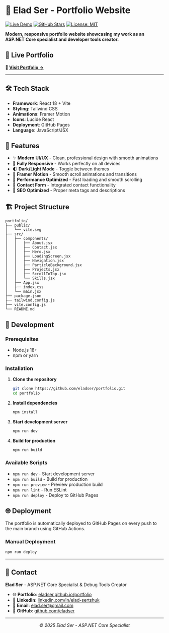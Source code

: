 # 🚀 Elad Ser - Portfolio Website

[![Live Demo](https://img.shields.io/badge/🚀_Live_Demo-Visit_Portfolio-blue?style=for-the-badge)](https://eladser.github.io/portfolio)
[![GitHub Stars](https://img.shields.io/github/stars/eladser/portfolio?style=for-the-badge&logo=github)](https://github.com/eladser/portfolio/stargazers)
[![License: MIT](https://img.shields.io/badge/License-MIT-green?style=for-the-badge)](https://opensource.org/licenses/MIT)

**Modern, responsive portfolio website showcasing my work as an ASP.NET Core specialist and developer tools creator.**

## 🌟 **Live Portfolio**

**🔗 [Visit Portfolio →](https://eladser.github.io/portfolio)**

---

## 🛠️ **Tech Stack**

- **Framework**: React 18 + Vite
- **Styling**: Tailwind CSS
- **Animations**: Framer Motion
- **Icons**: Lucide React
- **Deployment**: GitHub Pages
- **Language**: JavaScript/JSX

## 🚀 **Features**

- ✨ **Modern UI/UX** - Clean, professional design with smooth animations
- 📱 **Fully Responsive** - Works perfectly on all devices
- 🌓 **Dark/Light Mode** - Toggle between themes
- 🎨 **Framer Motion** - Smooth scroll animations and transitions
- 🔧 **Performance Optimized** - Fast loading and smooth scrolling
- 📧 **Contact Form** - Integrated contact functionality
- 🎯 **SEO Optimized** - Proper meta tags and descriptions

## 🏗️ **Project Structure**

```
portfolio/
├── public/
│   └── vite.svg
├── src/
│   ├── components/
│   │   ├── About.jsx
│   │   ├── Contact.jsx
│   │   ├── Hero.jsx
│   │   ├── LoadingScreen.jsx
│   │   ├── Navigation.jsx
│   │   ├── ParticleBackground.jsx
│   │   ├── Projects.jsx
│   │   ├── ScrollToTop.jsx
│   │   └── Skills.jsx
│   ├── App.jsx
│   ├── index.css
│   └── main.jsx
├── package.json
├── tailwind.config.js
├── vite.config.js
└── README.md
```

## 🔧 **Development**

### Prerequisites
- Node.js 18+ 
- npm or yarn

### Installation

1. **Clone the repository**
   ```bash
   git clone https://github.com/eladser/portfolio.git
   cd portfolio
   ```

2. **Install dependencies**
   ```bash
   npm install
   ```

3. **Start development server**
   ```bash
   npm run dev
   ```

4. **Build for production**
   ```bash
   npm run build
   ```

### Available Scripts

- `npm run dev` - Start development server
- `npm run build` - Build for production
- `npm run preview` - Preview production build
- `npm run lint` - Run ESLint
- `npm run deploy` - Deploy to GitHub Pages

## 🌐 **Deployment**

The portfolio is automatically deployed to GitHub Pages on every push to the main branch using GitHub Actions.

### Manual Deployment
```bash
npm run deploy
```

---

## 📧 **Contact**

**Elad Ser** - ASP.NET Core Specialist & Debug Tools Creator

- 🌐 **Portfolio**: [eladser.github.io/portfolio](https://eladser.github.io/portfolio)
- 💼 **LinkedIn**: [linkedin.com/in/elad-sertshuk](https://linkedin.com/in/elad-sertshuk)
- 📧 **Email**: elad.ser@gmail.com
- 🐙 **GitHub**: [github.com/eladser](https://github.com/eladser)

---

<div align="center">

*© 2025 Elad Ser - ASP.NET Core Specialist*

</div>
